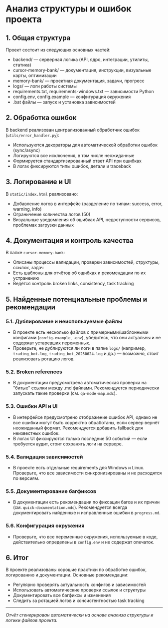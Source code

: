 # Анализ структуры и ошибок проекта

## 1. Общая структура

Проект состоит из следующих основных частей:
- backend/ — серверная логика (API, ядро, интеграции, утилиты, статика)
- cursor-memory-bank/ — документация, инструкции, визуальные карты, оптимизации
- memory-bank/ — проектная документация, задачи, прогресс
- logs/ — логи работы системы
- requirements.txt, requirements-windows.txt — зависимости Python
- config.env, config.example — конфигурация окружения
- .bat файлы — запуск и установка зависимостей

## 2. Обработка ошибок

В backend реализован централизованный обработчик ошибок (`utils/error_handler.py`):
- Используются декораторы для автоматической обработки ошибок (sync/async)
- Логируются все исключения, в том числе неожиданные
- Формируется стандартизированный ответ API при ошибках
- В логах фиксируются типы ошибок, детали и traceback

## 3. Логирование и UI

В `static/index.html` реализовано:
- Добавление логов в интерфейс (разделение по типам: success, error, warning, info)
- Ограничение количества логов (50)
- Визуальные уведомления об ошибках API, недоступности сервисов, проблемах загрузки данных

## 4. Документация и контроль качества

В папке `cursor-memory-bank`:
- Описаны процессы валидации, проверки зависимостей, структуры, ссылок, задач
- Есть шаблоны для отчётов об ошибках и рекомендации по их устранению
- Ведётся контроль broken links, consistency, task tracking

## 5. Найденные потенциальные проблемы и рекомендации

### 5.1. Дублирование и неиспользуемые файлы
- В проекте есть несколько файлов с примерными/шаблонными конфигами (`config.example`, `.env`), убедитесь, что они актуальны и не содержат устаревших переменных.
- Проверьте, не дублируются ли логи в папке `logs/` (например, `trading_bot.log`, `trading_bot_20250624.log` и др.) — возможно, стоит реализовать ротацию логов.

### 5.2. Broken references
- В документации предусмотрена автоматическая проверка на "битые" ссылки между .md файлами. Рекомендуется периодически запускать такие проверки (см. `qa-mode-map.mdc`).

### 5.3. Ошибки API и UI
- В интерфейсе предусмотрено отображение ошибок API, однако не все ошибки могут быть корректно обработаны, если сервер вернёт неожиданный формат. Рекомендуется добавить fallback для неизвестных ошибок.
- В логах UI фиксируются только последние 50 событий — если требуется аудит, стоит сохранять логи на сервере.

### 5.4. Валидация зависимостей
- В проекте есть отдельные requirements для Windows и Linux. Проверьте, что все зависимости синхронизированы и не расходятся по версиям.

### 5.5. Документирование багфиксов
- В документации есть рекомендации по фиксации багов и их причин (см. `quick-documentation.mdc`). Рекомендуется всегда документировать найденные и исправленные ошибки в `progress.md`.

### 5.6. Конфигурация окружения
- Проверьте, что все переменные окружения, используемые в коде, действительно определены в `config.env` и не содержат опечаток.

## 6. Итог

В проекте реализованы хорошие практики по обработке ошибок, логированию и документации. Основные рекомендации:
- Регулярно проверять актуальность конфигов и зависимостей
- Использовать автоматические проверки ссылок и структуры
- Документировать все багфиксы и изменения
- Следить за ротацией логов и консистентностью task tracking

---
_Отчёт сгенерирован автоматически на основе анализа структуры и логики файлов проекта._
